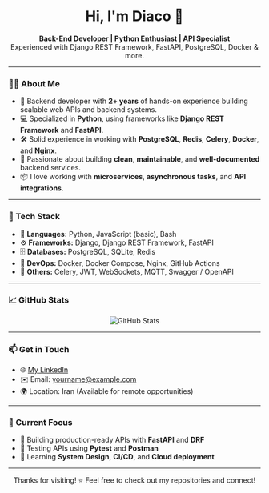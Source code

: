 <h1 align="center">Hi, I'm Diaco 👋</h1>

<p align="center">
  <b>Back-End Developer | Python Enthusiast | API Specialist</b><br>
  Experienced with Django REST Framework, FastAPI, PostgreSQL, Docker & more.
</p>

---

### 👨‍💻 About Me

- 🧠 Backend developer with **2+ years** of hands-on experience building scalable web APIs and backend systems.
- 💻 Specialized in **Python**, using frameworks like **Django REST Framework** and **FastAPI**.
- 🛠️ Solid experience in working with **PostgreSQL**, **Redis**, **Celery**, **Docker**, and **Nginx**.
- 🚀 Passionate about building **clean**, **maintainable**, and **well-documented** backend services.
- 📦 I love working with **microservices**, **asynchronous tasks**, and **API integrations**.

---

### 🔧 Tech Stack

- 🐍 **Languages:** Python, JavaScript (basic), Bash
- ⚙️ **Frameworks:** Django, Django REST Framework, FastAPI
- 🗄️ **Databases:** PostgreSQL, SQLite, Redis
- 🐳 **DevOps:** Docker, Docker Compose, Nginx, GitHub Actions
- 🔌 **Others:** Celery, JWT, WebSockets, MQTT, Swagger / OpenAPI

---

### 📈 GitHub Stats

<p align="center">
  <img src="https://github-readme-stats.vercel.app/api?username=diaco-dev&show_icons=true&theme=radical&count_private=true" alt="GitHub Stats" />
</p>

---

### 📫 Get in Touch

- 🌐 [My LinkedIn](https://www.linkedin.com/in/your-link/)
- ✉️ Email: yourname@example.com
- 🌍 Location: Iran (Available for remote opportunities)

---

### 🧠 Current Focus

- 🔭 Building production-ready APIs with **FastAPI** and **DRF**
- 🧪 Testing APIs using **Pytest** and **Postman**
- 🧠 Learning **System Design**, **CI/CD**, and **Cloud deployment**

---

<p align="center">Thanks for visiting! ⭐ Feel free to check out my repositories and connect!</p>
